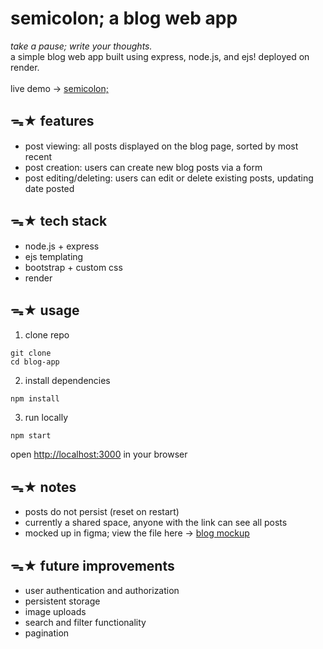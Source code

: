 # semicolon; a blog web app
*take a pause; write your thoughts.*<br>
a simple blog web app built using express, node.js, and ejs! deployed on render.<br><br>
live demo → [semicolon;](https://semicolon-oal4.onrender.com/)

## ᯓ★ features
- post viewing: all posts displayed on the blog page, sorted by most recent
- post creation: users can create new blog posts via a form
- post editing/deleting: users can edit or delete existing posts, updating date posted

## ᯓ★ tech stack
- node.js + express
- ejs templating
- bootstrap + custom css
- render

## ᯓ★ usage
1. clone repo
```
git clone
cd blog-app
```
2. install dependencies
```
npm install
```
3. run locally
```
npm start
```
open [http://localhost:3000](http://localhost:3000) in your browser

## ᯓ★ notes
- posts do not persist (reset on restart)
- currently a shared space, anyone with the link can see all posts
- mocked up in figma; view the file here → [blog mockup](https://www.figma.com/design/MevXyVPXva88u5XuFNsqMi/blog-mockup?node-id=0-1&t=3hTcf9aZVZ5F5LUw-1)

## ᯓ★ future improvements
- user authentication and authorization
- persistent storage
- image uploads
- search and filter functionality
- pagination
